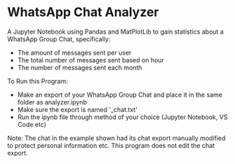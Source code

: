 # WhatsApp Chat Analyzer
 A Jupyter Notebook using Pandas and MatPlotLib to gain statistics about a WhatsApp Group Chat, specifically:
 - The amount of messages sent per user
 - The total number of messages sent based on hour
 - The number of messages sent each month
 
 To Run this Program:
 - Make an export of your WhatsApp Group Chat and place it in the same folder as analyzer.ipynb
  - Make sure the export is named '_chat.txt'
 - Run the ipynb file through method of your choice (Jupyter Notebook, VS Code etc)
 
 Note: The chat in the example shown had its chat export manually modified to protect personal information etc. This program does not edit the chat export.
